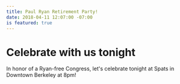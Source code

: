 ```yaml
---
title: Paul Ryan Retirement Party!
date: 2018-04-11 12:07:00 -07:00
is featured: true
---
```


# Celebrate with us tonight

In honor of a Ryan-free Congress, let's celebrate tonight at Spats in Downtown Berkeley at 8pm!